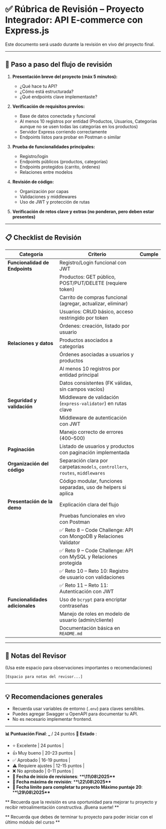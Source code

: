 # ✅ Rúbrica de Revisión – Proyecto Integrador: API E-commerce con Express.js

Este documento será usado durante la revisión en vivo del proyecto final.

---

## 🧭 Paso a paso del flujo de revisión

1. **Presentación breve del proyecto (máx 5 minutos):**

   - ¿Qué hace tu API?
   - ¿Cómo está estructurada?
   - ¿Qué endpoints clave implementaste?
2. **Verificación de requisitos previos:**

   - Base de datos conectada y funcional
   - Al menos 10 registros por entidad (Productos, Usuarios, Categorías aunque no se usen todas las categorías en los productos)
   - Servidor Express corriendo correctamente
   - Endpoints listos para probar en Postman o similar
3. **Prueba de funcionalidades principales:**

   - Registro/login
   - Endpoints públicos (productos, categorías)
   - Endpoints protegidos (carrito, órdenes)
   - Relaciones entre modelos
4. **Revisión de código:**

   - Organización por capas
   - Validaciones y middlewares
   - Uso de JWT y protección de rutas
5. **Verificación de retos clave y extras (no ponderan, pero deben estar presentes)**

---

## 📋 Checklist de Revisión

| Categoría                            | Criterio                                                                                | Cumple |
| ------------------------------------- | --------------------------------------------------------------------------------------- | ------ |
| **Funcionalidad de Endpoints**  | Registro/Login funcional con JWT                                                        |        |
|                                       | Productos: GET público, POST/PUT/DELETE (requiere token)                               |        |
|                                       | Carrito de compras funcional (agregar, actualizar, eliminar)                            |        |
|                                       | Usuarios: CRUD básico, acceso restringido por token                                    |        |
|                                       | Órdenes: creación, listado por usuario                                                |        |
| **Relaciones y datos**          | Productos asociados a categorías                                                       |        |
|                                       | Órdenes asociadas a usuarios y productos                                               |        |
|                                       | Al menos 10 registros por entidad principal                                             |        |
|                                       | Datos consistentes (FK válidas, sin campos vacíos)                                    |        |
| **Seguridad y validación**     | Middleware de validación (`express-validator`) en rutas clave                        |        |
|                                       | Middleware de autenticación con JWT                                                    |        |
|                                       | Manejo correcto de errores (400–500)                                                   |        |
| **Paginación**                 | Listado de usuarios y productos con paginación implementada                            |        |
| **Organización del código**   | Separación clara por carpetas:`models`, `controllers`, `routes`, `middlewares` |        |
|                                       | Código modular, funciones separadas, uso de helpers si aplica                          |        |
| **Presentación de la demo**    | Explicación clara del flujo                                                            |        |
|                                       | Pruebas funcionales en vivo con Postman                                                 |        |
|                                       | ✅ Reto 8 – Code Challenge: API con MongoDB y Relaciones Validator                     |        |
|                                       | ✅ Reto 9 – Code Challenge: API con MySQL y Relaciones protegida                       |        |
|                                       | ✅ Reto 10 – Reto 10: Registro de usuario con validaciones                             |        |
|                                       | ✅ Reto 11 – Reto 11: Autenticación con JWT                                           |        |
| **Funcionalidades adicionales** | Uso de `bcrypt` para encriptar contraseñas                                           |        |
|                                       | Manejo de roles en modelo de usuario (admin/cliente)                                    |        |
|                                       | Documentación básica en `README.md`                                                 |        |

---

## 📝 Notas del Revisor

(Usa este espacio para observaciones importantes o recomendaciones)

```
[Espacio para notas del revisor...]
```

---

## 💡 Recomendaciones generales

- Recuerda usar variables de entorno (`.env`) para claves sensibles.
- Puedes agregar Swagger u OpenAPI para documentar tu API.
- No es necesario implementar frontend.

---

**📊 Puntuación Final**: **\_** / 24 puntos
**🎯 Estado** :

- ⭐ Excelente | 24 puntos |
- 👍 Muy bueno | 20-23 puntos |
- ✅ Aprobado | 16-19 puntos |
- ⚠️ Requiere ajustes | 12-15 puntos |
- ❌ No aprobado | 0-11 puntos |
- **📅 Fecha de inicio de revisiones**: \***\*\11\08\2025\*\***
- **📅 Fecha máxima de revisión**: \***\*\22\08\2025\*\***
- **📅 Fecha límite para completar tu proyecto Máximo puntaje 20**: \***\*\29\08\2025\*\***

** Recuerda que la revisión es una oportunidad para mejorar tu proyecto y recibir retroalimentación constructiva. ¡Buena suerte! **

** Recuerda que debes de terminar tu proyecto para poder iniciar con el último módulo del curso **
